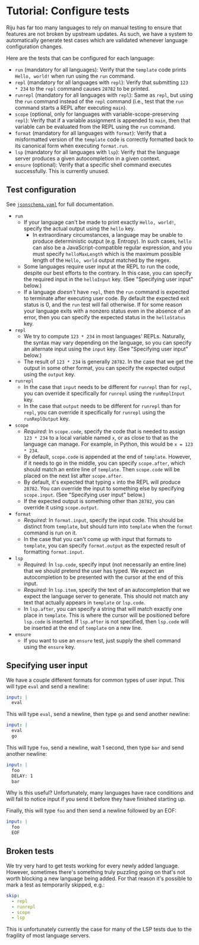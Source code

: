 # Tutorial: Configure tests

Riju has far too many languages to rely on manual testing to ensure
that features are not broken by upstream updates. As such, we have a
system to automatically generate test cases which are validated
whenever language configuration changes.

Here are the tests that can be configured for each language:

* `run` (mandatory for all languages): Verify that the `template` code
  prints `Hello, world!` when run using the `run` command.
* `repl` (mandatory for all languages with `repl`): Verify that
  submitting `123 * 234` to the `repl` command causes `28782` to be
  printed.
* `runrepl` (mandatory for all languages with `repl`): Same as `repl`,
  but using the `run` command instead of the `repl` command (i.e.,
  test that the `run` command starts a REPL after executing `main`).
* `scope` (optional, only for languages with variable-scope-preserving
  `repl`): Verify that if a variable assignment is appended to `main`,
  then that variable can be evaluated from the REPL using the `run`
  command.
* `format` (mandatory for all languages with `format`): Verify that a
  misformatted version of the `template` code is correctly formatted
  back to its canonical form when executing `format.run`.
* `lsp` (mandatory for all languages with `lsp`): Verify that the
  language server produces a given autocompletion in a given context.
* `ensure` (optional): Verify that a specific shell command executes
  successfully. This is currently unused.

## Test configuration

See [`jsonschema.yaml`](../../lib/jsonschema.yaml) for full
documentation.

* `run`
    * If your language can't be made to print exactly `Hello, world!`,
      specify the actual output using the `hello` key.
        * In extraordinary circumstances, a language may be unable to
          produce deterministic output (e.g. Entropy). In such cases,
          `hello` can also be a JavaScript-compatible regular
          expression, and you must specify `helloMaxLength` which is
          the maximum possible length of the `Hello, world` output
          matched by the regex.
    * Some languages require user input at the REPL to run the code,
      despite our best efforts to the contrary. In this case, you can
      specify the required input in the `helloInput` key. (See
      "Specifying user input" below.)
    * If a language *doesn't* have `repl`, then the `run` command is
      expected to terminate after executing user code. By default the
      expected exit status is 0, and the `run` test will fail
      otherwise. If for some reason your language exits with a nonzero
      status even in the absence of an error, then you can specify the
      expected status in the `helloStatus` key.
* `repl`
    * We try to compute `123 * 234` in most languages' REPLs.
      Naturally, the syntax may vary depending on the language, so you
      can specify an alternate input using the `input` key. (See
      "Specifying user input" below.)
    * The result of `123 * 234` is generally `28782`. In the case that
      we get the output in some other format, you can specify the
      expected output using the `output` key.
* `runrepl`
    * In the case that `input` needs to be different for `runrepl`
      than for `repl`, you can override it specifically for `runrepl`
      using the `runReplInput` key.
    * In the case that `output` needs to be different for `runrepl`
      than for `repl`, you can override it specifically for `runrepl`
      using the `runReplOutput` key.
* `scope`
    * *Required:* In `scope.code`, specify the code that is needed to
      assign `123 * 234` to a local variable named `x`, or as close to
      that as the language can manage. For example, in Python, this
      would be `x = 123 * 234`.
    * By default, `scope.code` is appended at the end of `template`.
      However, if it needs to go in the middle, you can specify
      `scope.after`, which should match an entire line of `template`.
      Then `scope.code` will be placed on the next list after
      `scope.after`.
    * By default, it's expected that typing `x` into the REPL will
      produce `28782`. You can override the input to something else by
      specifying `scope.input`. (See "Specifying user input" below.)
    * If the expected output is something other than `28782`, you can
      override it using `scope.output`.
* `format`
    * *Required:* In `format.input`, specify the input code. This
      should be distinct from `template`, but should turn into
      `template` when the `format` command is run on it.
    * In the case that you can't come up with input that formats to
      `template`, you can specify `format.output` as the expected
      result of formatting `format.input`.
* `lsp`
    * *Required:* In `lsp.code`, specify input (not necessarily an
      entire line) that we should pretend the user has typed. We
      expect an autocompletion to be presented with the cursor at the
      end of this input.
    * *Required:* In `lsp.item`, specify the text of an autocompletion
      that we expect the language server to generate. This should not
      match any text that actually appears in `template` or
      `lsp.code`.
    * In `lsp.after`, you can specify a string that will match exactly
      one place in `template`. This is where the cursor will be
      positioned before `lsp.code` is inserted. If `lsp.after` is not
      specified, then `lsp.code` will be inserted at the end of
      `template` on a new line.
* `ensure`
    * If you want to use an `ensure` test, just supply the shell
      command using the `ensure` key.

## Specifying user input

We have a couple different formats for common types of user input.
This will type `eval` and send a newline:

```yaml
input: |
  eval
```

This will type `eval`, send a newline, then type `go` and send another
newline:

```yaml
input: |
  eval
  go
```

This will type `foo`, send a newline, wait 1 second, then type `bar`
and send another newline:

```yaml
input: |
  foo
  DELAY: 1
  bar
```

Why is this useful? Unfortunately, many languages have race conditions
and will fail to notice input if you send it before they have finished
starting up.

Finally, this will type `foo` and then send a newline followed by an
EOF:

```yaml
input: |
  foo
  EOF
```

## Broken tests

We try very hard to get tests working for every newly added language.
However, sometimes there's something truly puzzling going on that's
not worth blocking a new language being added. For that reason it's
possible to mark a test as temporarily skipped, e.g.:

```yaml
skip:
  - repl
  - runrepl
  - scope
  - lsp
```

This is unfortunately currently the case for many of the LSP tests due
to the fragility of most language servers.
